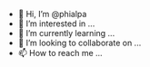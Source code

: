 - 👋 Hi, I’m @phialpa
- 👀 I’m interested in ...
- 🌱 I’m currently learning ...
- 💞️ I’m looking to collaborate on ...
- 📫 How to reach me ...

<!---
phialpa/phialpa is a ✨ special ✨ repository because its `README.md` (this file) appears on your GitHub profile.
You can click the Preview link to take a look at your changes.
--->
